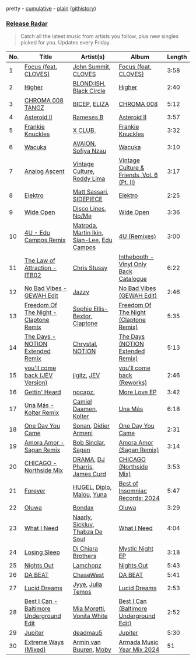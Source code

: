 pretty - [cumulative](/playlists/cumulative/Release%20Radar.md) - [plain](/playlists/plain/37i9dQZEVXbsudmxBFKW7G) ([githistory](https://github.githistory.xyz/vitokorn/spotify-playlist-archive/blob/master/playlists/plain/37i9dQZEVXbsudmxBFKW7G))
### [Release Radar](https://open.spotify.com/playlist/37i9dQZEVXbsudmxBFKW7G)

> Catch all the latest music from artists you follow, plus new singles picked for you. Updates every Friday.

| No. | Title | Artist(s) | Album | Length |
|---|---|---|---|---|
| 1 | [Focus (feat. CLOVES)](https://open.spotify.com/track/0xaXwvcjq7aAKwMKe22Bw7) | [John Summit](https://open.spotify.com/artist/7kNqXtgeIwFtelmRjWv205), [CLOVES](https://open.spotify.com/artist/355SqtHY4qKt2wIXrWku0c) | [Focus (feat. CLOVES)](https://open.spotify.com/album/4hwsD3b6V8962BDX5nCiFF) | 3:58 |
| 2 | [Higher](https://open.spotify.com/track/3xWOfgZzCg1jdEpEfM4oKi) | [BLOND:ISH](https://open.spotify.com/artist/6zsJjoCtL1WByG0VsuFWzR), [Black Circle](https://open.spotify.com/artist/3f9ttFig9YeqVKerYRPX1M) | [Higher](https://open.spotify.com/album/1TGiQpFGwQtuDcxNcKeFRb) | 2:40 |
| 3 | [CHROMA 008 TANGZ](https://open.spotify.com/track/5CQ8kbCeDFZmASjXzp2I6b) | [BICEP](https://open.spotify.com/artist/73A3bLnfnz5BoQjb4gNCga), [ELIZA](https://open.spotify.com/artist/0PgYKqH7ohfAm9LFgWjpl8) | [CHROMA 008](https://open.spotify.com/album/5V70JZgrMpZ6oZowA3h8Yb) | 5:12 |
| 4 | [Asteroid II](https://open.spotify.com/track/2gfVi9fQCGfV36D5hOzNqy) | [Rameses B](https://open.spotify.com/artist/06EfEcjc0vdvI6VNL0soIO) | [Asteroid II](https://open.spotify.com/album/6a9Rw9SEd0nTwPp4otPeLm) | 3:57 |
| 5 | [Frankie Knuckles](https://open.spotify.com/track/7Fkoz65bhhz0Nd11O3FHf7) | [X CLUB.](https://open.spotify.com/artist/4CYPaFp9yDrNduNptv0DPQ) | [Frankie Knuckles](https://open.spotify.com/album/16LjPG5rGfRhrHuAYRRy09) | 3:32 |
| 6 | [Wacuka](https://open.spotify.com/track/75n9WHWZAzhB59xSjIHly4) | [AVAION](https://open.spotify.com/artist/5oJvmyeWzyeahRtjup3Oys), [Sofiya Nzau](https://open.spotify.com/artist/5Y2FS5YbGf7yRDumzD5nY3) | [Wacuka](https://open.spotify.com/album/4kPcAubNH1FbdaFkoEsALw) | 3:10 |
| 7 | [Analog Ascent](https://open.spotify.com/track/1HBiN4vgEq75YD0HFvhM7F) | [Vintage Culture](https://open.spotify.com/artist/28uJnu5EsrGml2tBd7y8ts), [Roddy Lima](https://open.spotify.com/artist/0Bg1joLOL52mJS0kf0pIDx) | [Vintage Culture & Friends, Vol. 6 (Pt. II)](https://open.spotify.com/album/4oApPLzaCn1XO7689oABYP) | 3:17 |
| 8 | [Elektro](https://open.spotify.com/track/7jzipuyNEGVjnAesC6ZbH5) | [Matt Sassari](https://open.spotify.com/artist/21dVknSLCsK37cWozWDZZS), [SIDEPIECE](https://open.spotify.com/artist/5czbzNZZfWpyFgZyfT3Mkk) | [Elektro](https://open.spotify.com/album/7nSf95TxOqgsWGElMAE2ll) | 2:25 |
| 9 | [Wide Open](https://open.spotify.com/track/6a7aKzKRgY54loG7reqXfI) | [Disco Lines](https://open.spotify.com/artist/5Kmr0b3ip8g9P2i0dLTC3Z), [No/Me](https://open.spotify.com/artist/4L0It80jhQQKMTU2r02nkL) | [Wide Open](https://open.spotify.com/album/1jhMDPST130snbmr1Oe0Np) | 3:36 |
| 10 | [4U - Edu Campos Remix](https://open.spotify.com/track/4U9f50xOGsxa4aFPkU2pxQ) | [Matroda](https://open.spotify.com/artist/45lcbTsX07JWzmTIjcdyBz), [Martin Ikin](https://open.spotify.com/artist/7DhdJhd6DrxeJlUajwttd1), [Sian-Lee](https://open.spotify.com/artist/0JiqigemaoIuLScw1UNRr0), [Edu Campos](https://open.spotify.com/artist/2RvoRUjBaJOEHIlfjs9V2J) | [4U (Remixes)](https://open.spotify.com/album/1wrsTJ8gPE3IGdYCrdavKR) | 3:00 |
| 11 | [The Law of Attraction - ITB02](https://open.spotify.com/track/7qEHCSz8pEid0y0cusANt2) | [Chris Stussy](https://open.spotify.com/artist/3BxjasMelf9pKaE4f7Y0So) | [Inthebooth - Vinyl Only Back Catalogue](https://open.spotify.com/album/5R1OtTrbNhX4tYsy74PPhT) | 6:22 |
| 12 | [No Bad Vibes - GEWAH Edit](https://open.spotify.com/track/5kCOIRt64clYpMNkESy0Ya) | [Jazzy](https://open.spotify.com/artist/7zAAwgV5Wqmvpb4GzvlRkP) | [No Bad Vibes (GEWAH Edit)](https://open.spotify.com/album/2KQBY1GsYldwdm5IgJFJ4P) | 2:46 |
| 13 | [Freedom Of The Night - Claptone Remix](https://open.spotify.com/track/72PGpccRP9XOH2HacT7t8J) | [Sophie Ellis-Bextor](https://open.spotify.com/artist/2cBh5lVMg222FFuRU7EfDE), [Claptone](https://open.spotify.com/artist/4mncDFjVLUa3s025Tct3Ry) | [Freedom Of The Night (Claptone Remix)](https://open.spotify.com/album/0jIjKSIup93YBP6zlxs9KM) | 5:35 |
| 14 | [The Days - NOTION Extended Remix](https://open.spotify.com/track/3he23vAu7LxTRObBrlNqWP) | [Chrystal](https://open.spotify.com/artist/5bQ3wFgekuIMIcWJuxkqLK), [NOTION](https://open.spotify.com/artist/1uRVM0wBdtyEuU582EeKJM) | [The Days (NOTION Extended Remix)](https://open.spotify.com/album/3BrpWiTOw32OyMq0EZ1Teb) | 5:13 |
| 15 | [you'll come back (JEV Version)](https://open.spotify.com/track/5BV7SxVEUNd0NlKzoAZrfb) | [jigitz](https://open.spotify.com/artist/7sfn5Z6ItzDkOF9cYzxWPZ), [JEV](https://open.spotify.com/artist/6StZbL9v3UpuaMwIoq8fyW) | [you'll come back (Reworks)](https://open.spotify.com/album/2leGrExJmskyh55qJM3bGW) | 2:46 |
| 16 | [Gettin' Heard](https://open.spotify.com/track/4y3XZBC7mbQlmBTwMhVSdI) | [nocapz.](https://open.spotify.com/artist/5lX1pToBfEkhwZ5Y5ZiRqT) | [More Love EP](https://open.spotify.com/album/2SS6Myp7aoF2hEkzIHj31L) | 3:42 |
| 17 | [Una Más - Kolter Remix](https://open.spotify.com/track/0ueZ23dq0VKcBdc3FExOTk) | [Camiel Daamen](https://open.spotify.com/artist/2A2mTw19f80OdXOLOrCzao), [Kolter](https://open.spotify.com/artist/2Invsp3HSrAeJy4u7Retry) | [Una Más](https://open.spotify.com/album/0UCN1mllSRMp7nJWAXCNAb) | 6:18 |
| 18 | [One Day You Came](https://open.spotify.com/track/0rfgJez4aGFE8vzwd2Xrr7) | [Sonan](https://open.spotify.com/artist/5qfTG0UpxeQQHzGJ3oCvSb), [Didier Armeni](https://open.spotify.com/artist/0rAWzQbB0Qbw4P4vBfFpka) | [One Day You Came](https://open.spotify.com/album/2fndDDwbm0qpqlDzTM7cQt) | 2:31 |
| 19 | [Amora Amor - Sagan Remix](https://open.spotify.com/track/0TP2cAD0rKVqGigB6dAwVv) | [Bob Sinclar](https://open.spotify.com/artist/5YFS41yoX0YuFY39fq21oN), [Sagan](https://open.spotify.com/artist/5JHw3zW4kgwIZlh33geR1K) | [Amora Amor (Sagan Remix)](https://open.spotify.com/album/3viYw8nLorPbKNdVLZyVBV) | 3:14 |
| 20 | [CHICAGO - Northside Mix](https://open.spotify.com/track/4CLzIfYGvYWULqYIYs2Psp) | [DRAMA](https://open.spotify.com/artist/7LvvNoUPwTZpgXDWBRrfHg), [DJ Pharris](https://open.spotify.com/artist/3HGmrfO5u74WgnYN3wmfdQ), [James Curd](https://open.spotify.com/artist/2PwiPk4hJp1MX6zH2YJmIL) | [CHICAGO (Northside Mix)](https://open.spotify.com/album/5enTsGLqDOXTV43tmWjYqA) | 3:53 |
| 21 | [Forever](https://open.spotify.com/track/5Lg3wwWzqQFGKaESNISaOt) | [HUGEL](https://open.spotify.com/artist/5PlfkPxwCpRRWQJBxCa0By), [Diplo](https://open.spotify.com/artist/5fMUXHkw8R8eOP2RNVYEZX), [Malou](https://open.spotify.com/artist/5mU7ohKXRejACFS8eZIixp), [Yuna](https://open.spotify.com/artist/3kHVioJpVxlazAAKQ64pC1) | [Best of Insomniac Records: 2024](https://open.spotify.com/album/6YYCeo97KpTlZXMwAtFH6t) | 5:47 |
| 22 | [Oluwa](https://open.spotify.com/track/3RJBYazhkBCCkZQaXV6p4Y) | [Bondax](https://open.spotify.com/artist/4qobOrZpdUri80gScwsHfs) | [Oluwa](https://open.spotify.com/album/0iE8ZM7DXD4vgoHP2FQfWw) | 3:29 |
| 23 | [What I Need](https://open.spotify.com/track/5wBTPxJisiSQz9vkneZSlr) | [Naarly](https://open.spotify.com/artist/4ME20XT9IP5JOpqoIGQ6Js), [Sickluv](https://open.spotify.com/artist/0VKlKyeBQek2wH0MTxUuWe), [Thabza De Soul](https://open.spotify.com/artist/3FCL7AQnXR5pCWrceDPFhH) | [What I Need](https://open.spotify.com/album/5G6QBfcTbR4Jqs3zeacHLJ) | 4:04 |
| 24 | [Losing Sleep](https://open.spotify.com/track/45yjPHECGDAkbo5lp2oItr) | [Di Chiara Brothers](https://open.spotify.com/artist/5JywRcVtRJR2yVvjCb2O5H) | [Mystic Night EP](https://open.spotify.com/album/40YAAXoujQSwhXlvcjxYSD) | 3:18 |
| 25 | [Nights Out](https://open.spotify.com/track/5dfcjckcGZ5Etpon13rCbH) | [Lamchopz](https://open.spotify.com/artist/4qERXGDhxAOmF0KRaY5uCF) | [Nights Out](https://open.spotify.com/album/3kfNFwmbK8LhWYu7GDjOH6) | 5:43 |
| 26 | [DA BEAT](https://open.spotify.com/track/0xSNKCxMBhDiGiAcDdjCOv) | [ChaseWest](https://open.spotify.com/artist/4770WxUOyJMOJ1CHiZi2d6) | [DA BEAT](https://open.spotify.com/album/7uBVx4rfStisvQfZ1LfgrA) | 5:41 |
| 27 | [Lucid Dreams](https://open.spotify.com/track/0Nh8CfVJ7k2VIXaGFa04wd) | [Jyye](https://open.spotify.com/artist/1KNafMiV5Y3OhOr1A5tWwb), [Julia Temos](https://open.spotify.com/artist/4sUiTGTyvwqW4SVx4urOac) | [Lucid Dreams](https://open.spotify.com/album/3N7TwVmYBdPXtnBrZ3DIkM) | 2:53 |
| 28 | [Best I Can - Baltimore Underground Edit](https://open.spotify.com/track/15CXnrwMWCjqEGdRnYf0pi) | [Mia Moretti](https://open.spotify.com/artist/508HEnl2cDRksyq8hyQtRh), [Vonita White](https://open.spotify.com/artist/3nKkQpifHHlY1kdsdK5rlp) | [Best I Can (Baltimore Underground Edit)](https://open.spotify.com/album/6nIkFcv9gEyzHTcfzkYpzS) | 2:52 |
| 29 | [Jupiter](https://open.spotify.com/track/4nFSITI81LYuC5TCeaEjDT) | [deadmau5](https://open.spotify.com/artist/2CIMQHirSU0MQqyYHq0eOx) | [Jupiter](https://open.spotify.com/album/5MGV9Y4u2xXvoAR1RtVK6c) | 5:30 |
| 30 | [Extreme Ways (Mixed)](https://open.spotify.com/track/1vCyeMMWeebyXCxyxqGOVX) | [Armin van Buuren](https://open.spotify.com/artist/0SfsnGyD8FpIN4U4WCkBZ5), [Moby](https://open.spotify.com/artist/3OsRAKCvk37zwYcnzRf5XF) | [Armada Music Year Mix 2024](https://open.spotify.com/album/38ezuNxMBVB0FsiF29Wo3P) | 51 |